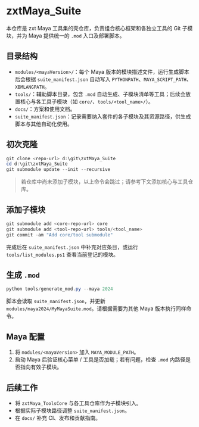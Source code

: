 ﻿# zxtMaya_Suite

本仓库是 zxt Maya 工具集的壳仓库，负责组合核心框架和各独立工具的 Git 子模块，并为 Maya 提供统一的 `.mod` 入口及部署脚本。

## 目录结构
- `modules/<mayaVersion>/`：每个 Maya 版本的模块描述文件，运行生成脚本后会根据 `suite_manifest.json` 自动写入 `PYTHONPATH`、`MAYA_SCRIPT_PATH`、`XBMLANGPATH`。
- `tools/`：辅助脚本目录，包含 `.mod` 自动生成、子模块清单等工具；后续会放置核心与各工具子模块（如 `core/`、`tools/<tool_name>/`）。
- `docs/`：方案和使用文档。
- `suite_manifest.json`：记录需要纳入套件的各子模块及其资源路径，供生成脚本与其他自动化使用。

## 初次克隆
```powershell
git clone <repo-url> d:\git\zxtMaya_Suite
cd d:\git\zxtMaya_Suite
git submodule update --init --recursive
```
> 若仓库中尚未添加子模块，以上命令会跳过；请参考下文添加核心与工具仓库。

## 添加子模块
```powershell
git submodule add <core-repo-url> core
git submodule add <tool-repo-url> tools/<tool_name>
git commit -am "Add core/tool submodule"
```
完成后在 `suite_manifest.json` 中补充对应条目，或运行 `tools/list_modules.ps1` 查看当前登记的模块。

## 生成 `.mod`
```powershell
python tools/generate_mod.py --maya 2024
```
脚本会读取 `suite_manifest.json`，并更新 `modules/maya2024/MyMayaSuite.mod`。请根据需要为其他 Maya 版本执行同样命令。

## Maya 配置
1. 将 `modules/<mayaVersion>` 加入 `MAYA_MODULE_PATH`。
2. 启动 Maya 后验证核心菜单 / 工具是否加载；若有问题，检查 `.mod` 内路径是否指向有效子模块。

## 后续工作
- 将 `zxtMaya_ToolsCore` 与各工具仓库作为子模块引入。
- 根据实际子模块路径调整 `suite_manifest.json`。
- 在 `docs/` 补充 CI、发布和贡献指南。